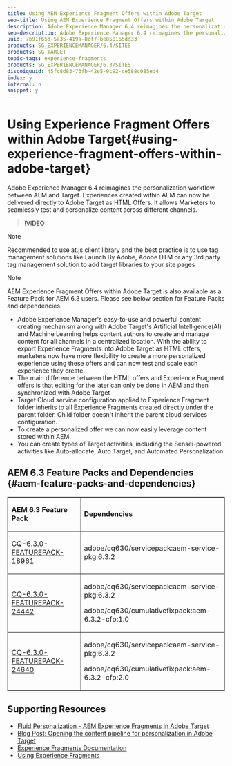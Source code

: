 ```yaml
---
title: Using AEM Experience Fragment Offers within Adobe Target
seo-title: Using AEM Experience Fragment Offers within Adobe Target
description: Adobe Experience Manager 6.4 reimagines the personalization workflow between AEM and Target. Experiences created within AEM can now be delivered directly to Adobe Target as HTML Offers. It allows Marketers to seamlessly test and personalize content across different channels.
seo-description: Adobe Experience Manager 6.4 reimagines the personalization workflow between AEM and Target. Experiences created within AEM can now be delivered directly to Adobe Target as HTML Offers. It allows Marketers to seamlessly test and personalize content across different channels.
uuid: 7b91f65d-5a35-419a-8cf7-be850165dd33
products: SG_EXPERIENCEMANAGER/6.4/SITES
products: SG_TARGET
topic-tags: experience-fragments
products: SG_EXPERIENCEMANAGER/6.3/SITES
discoiquuid: 45fc8d83-73fb-42e5-9c92-ce588c085ed4
index: y
internal: n
snippet: y
---
```


# Using Experience Fragment Offers within Adobe Target{#using-experience-fragment-offers-within-adobe-target}

Adobe Experience Manager 6.4 reimagines the personalization workflow between AEM and Target. Experiences created within AEM can now be delivered directly to Adobe Target as HTML Offers. It allows Marketers to seamlessly test and personalize content across different channels.

>[!VIDEO](https://video.tv.adobe.com/v/22383/?quality=12)

>[!NOTE]
>
>Recommended to use at.js client library and the best practice is to use tag management solutions like Launch By Adobe, Adobe DTM or any 3rd party tag management solution to add target libraries to your site pages

>[!NOTE]
>
>AEM Experience Fragment Offers within Adobe Target is also available as a Feature Pack for AEM 6.3 users. Please see below section for Feature Packs and dependencies.
>

* Adobe Experience Manager's easy-to-use and powerful content creating mechanism along with Adobe Target's Artificial Intelligence(AI) and Machine Learning helps content authors to create and manage content for all channels in a centralized location. With the ability to export Experience Fragments into Adobe Target as HTML offers, marketers now have more flexibility to create a more personalized experience using these offers and can now test and scale each experience they create. 
* The main difference between the HTML offers and Experience Fragment offers is that editing for the later can only be done in AEM and then synchronized with Adobe Target
* Target Cloud service configuration applied to Experience Fragment folder inherits to all Experience Fragments created directly under the parent folder. Child folder doesn't inherit the parent cloud services configuration. 
* To create a personalized offer we can now easily leverage content stored within AEM.
* You can create types of Target activities, including the Sensei-powered activities like Auto-allocate, Auto Target, and Automated Personalization

## AEM 6.3 Feature Packs and Dependencies {#aem-feature-packs-and-dependencies}

<table border="1" cellpadding="1" cellspacing="0" width="100%"> 
 <tbody>
  <tr>
   <td><p><strong>AEM 6.3 Feature Pack </strong></p> <p><strong> </strong></p> </td> 
   <td><strong>Dependencies</strong></td> 
  </tr>
  <tr>
   <td><p><a href="https://www.adobeaemcloud.com/content/marketplace/marketplaceProxy.html?packagePath=/content/companies/public/adobe/packages/cq630/featurepack/cq-6.3.0-featurepack-18961">CQ-6.3.0-FEATUREPACK-18961</a></p> <p> </p> </td> 
   <td><p>adobe/cq630/servicepack:aem-service-pkg:6.3.2</p> <p> </p> </td> 
  </tr>
  <tr>
   <td><p><a href="https://www.adobeaemcloud.com/content/marketplace/marketplaceProxy.html?packagePath=/content/companies/public/adobe/packages/cq630/featurepack/cq-6.3.0-featurepack-24442">CQ-6.3.0-FEATUREPACK-24442</a></p> <p> </p> </td> 
   <td><p>adobe/cq630/servicepack:aem-service-pkg:6.3.2</p> <p>adobe/cq630/cumulativefixpack:aem-6.3.2-cfp:1.0</p> <p> </p> </td> 
  </tr>
  <tr>
   <td><p><a href="https://www.adobeaemcloud.com/content/marketplace/marketplaceProxy.html?packagePath=/content/companies/public/adobe/packages/cq630/featurepack/cq-6.3.0-featurepack-24640">CQ-6.3.0-FEATUREPACK-24640</a></p> <p> </p> </td> 
   <td><p>adobe/cq630/servicepack:aem-service-pkg:6.3.2</p> <p>adobe/cq630/cumulativefixpack:aem-6.3.2-cfp:2.0</p> <p> </p> </td> 
  </tr>
 </tbody>
</table>

## Supporting Resources

* [Fluid Personalization - AEM Experience Fragments in Adobe Target](https://www.youtube.com/watch?v=ohvKDjCb1yM)
* [Blog Post: Opening the content pipeline for personalization in Adobe Target](https://blogs.adobe.com/digitalmarketing/digital-marketing/opening-content-pipeline-personalization-adobe-target/)
* [Experience Fragments Documentation](https://helpx.adobe.com/experience-manager/6-5/sites/authoring/using/experience-fragments.html)
* [Using Experience Fragments](experience-fragments-feature-video-use.md)
